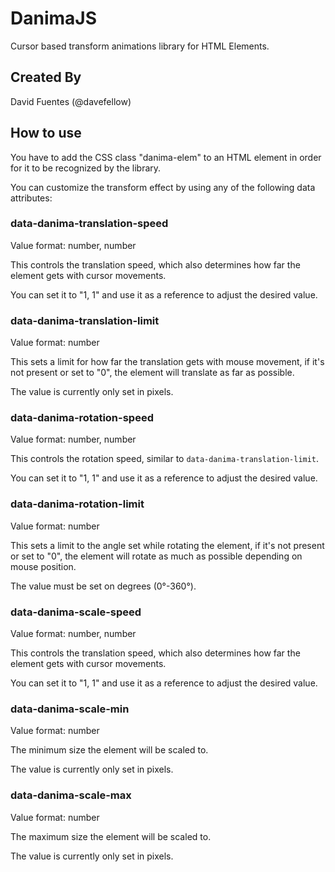 # DanimaJS
Cursor based transform animations library for HTML Elements.

## Created By
David Fuentes (@davefellow)

## How to use
You have to add the CSS class "danima-elem" to an HTML element in order for it to be recognized by the library.

You can customize the transform effect by using any of the following data attributes:

### data-danima-translation-speed
Value format: number, number

This controls the translation speed, which also determines how far the element gets with cursor movements.

You can set it to "1, 1" and use it as a reference to adjust the desired value.

### data-danima-translation-limit
Value format: number

This sets a limit for how far the translation gets with mouse movement, if it's not present or set to "0", the element will translate as far as possible.

The value is currently only set in pixels.


### data-danima-rotation-speed
Value format: number, number

This controls the rotation speed, similar to `data-danima-translation-limit`.

You can set it to "1, 1" and use it as a reference to adjust the desired value.


### data-danima-rotation-limit
Value format: number

This sets a limit to the angle set while rotating the element, if it's not present or set to "0", the element will rotate as much as possible depending on mouse position.

The value must be set on degrees (0°-360°).

### data-danima-scale-speed
Value format: number, number

This controls the translation speed, which also determines how far the element gets with cursor movements.

You can set it to "1, 1" and use it as a reference to adjust the desired value.


### data-danima-scale-min
Value format: number

The minimum size the element will be scaled to.

The value is currently only set in pixels.


### data-danima-scale-max
Value format: number

The maximum size the element will be scaled to.

The value is currently only set in pixels.


